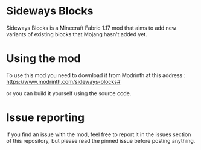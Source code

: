# Sideways Blocks
Sideways Blocks is a Minecraft Fabric 1.17 mod that aims to add new variants of existing blocks that Mojang hasn't added yet.


# Using the mod

To use this mod you need to download it from Modrinth at this address :
https://www.modrinth.com/sideways-blocks#


or you can build it yourself using the source code.

# Issue reporting

If you find an issue with the mod, feel free to report it in the issues section of this repository, but please read the pinned issue before posting anything.
